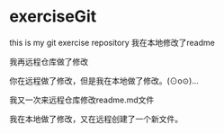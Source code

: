 # exerciseGit
this is my git exercise repository
我在本地修改了readme

我再远程仓库做了修改


你在远程做了修改，但是我在本地做了修改。(⊙o⊙)…

我又一次来远程仓库修改readme.md文件

我在本地做了修改，又在远程创建了一个新文件。